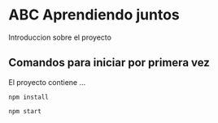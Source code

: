 # ABC Aprendiendo juntos 
Introduccion sobre el proyecto
## Comandos para iniciar por primera vez

El proyecto contiene ...

    npm install

    npm start
